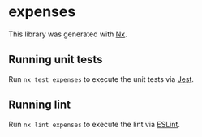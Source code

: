 # expenses

This library was generated with [Nx](https://nx.dev).

## Running unit tests

Run `nx test expenses` to execute the unit tests via [Jest](https://jestjs.io).

## Running lint

Run `nx lint expenses` to execute the lint via [ESLint](https://eslint.org/).
